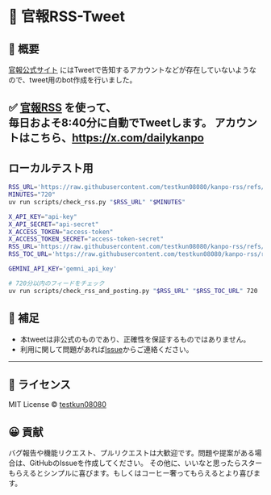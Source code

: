 # 📢 官報RSS-Tweet

## 📌 概要
[官報公式サイト](https://www.kanpo.go.jp/index.html) にはTweetで告知するアカウントなどが存在していないようなので、tweet用のbot作成を行いました。  

✅ [官報RSS](https://github.com/testkun08080/kanpo-rss) を使って、  
毎日およそ8:40分に自動でTweetします。
アカウントはこちら、https://x.com/dailykanpo
---

## ローカルテスト用
```zsh
RSS_URL='https://raw.githubusercontent.com/testkun08080/kanpo-rss/refs/heads/main/feed.xml'
MINUTES="720"
uv run scripts/check_rss.py "$RSS_URL" "$MINUTES"
```

```zsh
X_API_KEY="api-key"
X_API_SECRET="api-secret"
X_ACCESS_TOKEN="access-token"
X_ACCESS_TOKEN_SECRET="access-token-secret"
RSS_URL='https://raw.githubusercontent.com/testkun08080/kanpo-rss/refs/heads/main/feed.xml'
RSS_TOC_URL='https://raw.githubusercontent.com/testkun08080/kanpo-rss/refs/heads/main/feed_toc.xml'

GEMINI_API_KEY='gemni_api_key'

# 720分以内のフィードをチェック
uv run scripts/check_rss_and_posting.py "$RSS_URL" "$RSS_TOC_URL" 720
```

## 💬 補足
- 本tweetは非公式のものであり、正確性を保証するものではありません。
- 利用に関して問題があれば[Issue](https://github.com/testkun08080/kanpo-rss/issues)からご連絡ください。

---

## 📄 ライセンス

MIT License © [testkun08080](https://github.com/testkun08080)

## 😀 貢献
バグ報告や機能リクエスト、プルリクエストは大歓迎です。問題や提案がある場合は、GitHubのIssueを作成してください。
その他に、いいなと思ったらスターもらえるとシンプルに喜びます。もしくはコーヒー奢ってもらえるとより喜びます。
